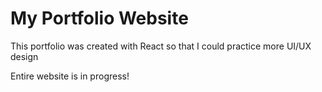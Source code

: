 # My Portfolio Website

This portfolio was created with React so that I could practice more UI/UX design

Entire website is in progress!